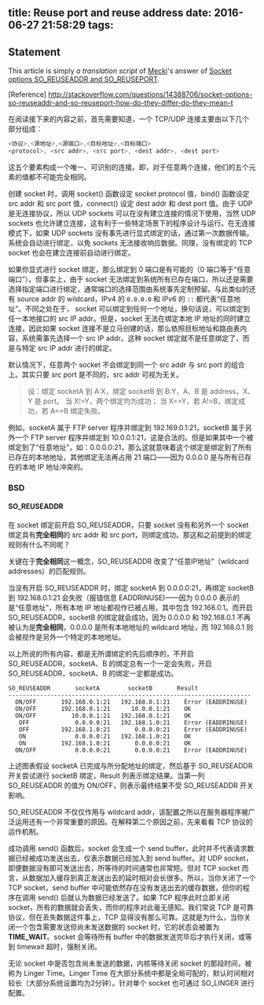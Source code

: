 title: Reuse port and reuse address
date: 2016-06-27 21:58:29
tags:
---
Statement
---

This article is simply *a translation script* of [Mecki](http://stackoverflow.com/users/15809/mecki)'s answer of [Socket options SO_REUSEADDR and SO_REUSEPORT](http://stackoverflow.com/questions/14388706/socket-options-so-reuseaddr-and-so-reuseport-how-do-they-differ-do-they-mean-t).

[Reference]
http://stackoverflow.com/questions/14388706/socket-options-so-reuseaddr-and-so-reuseport-how-do-they-differ-do-they-mean-t

在阅读接下来的内容之前，首先需要知道，一个 TCP/UDP 连接主要由以下几个部分组成：
```java
<协议>,<源地址>,<源端口>,<目标地址>,<目标端口>
<protocol>, <src addr>, <src port>, <dest addr>, <dest port>
```
这五个要素构成一个唯一、可识别的连接。即，对于任意两个连接，他们的五个元素的值都不可能完全相同。

创建 socket 时，调用 socket() 函数设定 socket protocol 值，bind() 函数设定 src addr 和 src port 值，connect() 设定 dest addr 和 dest port 值。由于 UDP 是无连接协议，所以 UDP sockets 可以在没有建立连接的情况下使用，当然 UDP sockets 也允许建立连接，这有利于一些特定场景下的程序设计与运行。在无连接模式下，如果 UDP sockets 没有事先进行显式绑定的话，通过第一次数据传输，系统会自动进行绑定，以免 sockets 无法接收响应数据。同理，没有绑定的 TCP socket 也会在建立连接前自动进行绑定。

如果你显式进行 socket 绑定，那么绑定到 0 端口是有可能的（0 端口等于“任意端口”）。但事实上，由于 socket 无法绑定到系统所有已存在端口，所以还是需要选择指定端口进行绑定，通常端口的选择范围由系统事先定制预留。与此类似的还有 source addr 的 wildcard，IPv4 的 ``0.0.0.0`` 和 IPv6 的 ``::`` 都代表“任意地址”。不同之处在于， socket 可以绑定到任何一个地址，换句话说，可以绑定到任一本地接口的 src IP addr。但是，socket 无法在绑定本地 IP 地址的同时建立连接，因此如果 socket 连接不是立马创建的话，那么依照目标地址和路由表内容，系统需事先选择一个 src IP addr。这种 socket 绑定就不是任意绑定了，而是与特定 src IP addr 进行的绑定。

默认情况下，任意两个 socket 不会绑定到同一个 src addr 与 src port 的组合上。其实只要 src port 是不同的，src addr 可视为无关。

> 设：绑定 socketA 到 A:X，绑定 socketB 到 B:Y，A、B 是 address，X、Y 是 port。
当 X!=Y，两个绑定均为成功；
当 X==Y，若 A!=B，绑定成功，若 A==B 绑定失败。

例如，socketA 属于 FTP server 程序并绑定到 192.169.0.1:21，socketB 属于另外一个 FTP server 程序并绑定到 10.0.0.1:21，这是合法的。但是如果其中一个被绑定到了“任意地址”，如：0.0.0.0:21，那么这就意味着这个绑定是绑定到了所有已存在的本地地址，其他绑定无法再占用 21 端口——因为 0.0.0.0 是与所有已存在的本地 IP 地址冲突的。

### BSD
#### SO_REUSEADDR
在 socket 绑定前开启 SO_REUSEADDR，只要 socket 没有和另外一个 socket 绑定具有**完全相同**的 src addr 和 src port，则绑定成功。那这和之前提到的绑定规则有什么不同呢？

关键在于**完全相同**这一概念，SO_REUSEADDR 改变了“任意IP地址”（wildcard addresses）的匹配规则。

当没有开启 SO_REUSEADDR 时，绑定 socketA 到 0.0.0.0:21，再绑定 socketB 到 192.168.0.1:21 会失败（报错信息 EADDRINUSE)——因为 0.0.0.0 表示的是“任意地址”，所有本地 IP 地址都视作已被占用，其中包含 192.168.0.1。而开启 SO_REUSEADDR，socketB 的绑定就会成功，因为 0.0.0.0 和 192.168.0.1 不再被认为是**完全相同**，0.0.0.0 是所有本地地址的 wildcard 地址，而 192.168.0.1 则会被视作是另外一个特定的本地地址。

以上所说的所有内容，都是无所谓绑定的先后顺序的，不开启 SO_REUSEADDR，socketA、B 的绑定总有一个一定会失败，开启 SO_REUSEADDR，socketA、B 的绑定一定都是成功。

```
SO_REUSEADDR       socketA        socketB       Result
---------------------------------------------------------------------
  ON/OFF       192.168.0.1:21   192.168.0.1:21    Error (EADDRINUSE)
  ON/OFF       192.168.0.1:21      10.0.0.1:21    OK
  ON/OFF          10.0.0.1:21   192.168.0.1:21    OK
   OFF             0.0.0.0:21   192.168.1.0:21    Error (EADDRINUSE)
   OFF         192.168.1.0:21       0.0.0.0:21    Error (EADDRINUSE)
   ON              0.0.0.0:21   192.168.1.0:21    OK
   ON          192.168.1.0:21       0.0.0.0:21    OK
  ON/OFF           0.0.0.0:21       0.0.0.0:21    Error (EADDRINUSE)
```

上述图表假设 socketA 已完成与所分配地址的绑定，然后基于 SO_REUSEADDR 开关尝试进行 socketB 绑定，Result 列表示绑定结果。当第一列 SO_REUSEADDR 的值为 ON/OFF，则表示最终结果不受 SO_REUSEADDR 开关影响。


SO_REUSEADDR 不仅仅作用与 wildcard addr，该配置之所以在服务器程序被广泛运用还有一个非常重要的原因。在解释第二个原因之前，先来看看 TCP 协议的运作机制。

成功调用 send() 函数后，socket 会生成一个 send buffer，此时并不代表请求数据已经被成功发送出去，仅表示数据已经加入到 send buffer。对 UDP socket，即便数据没有即可发送出去，所等待的时间通常也非常短。但对 TCP socket 而言，从数据加入缓存到真正发送出去的延时相对会长很多。所以，当你关闭了一个 TCP socket，send buffer 中可能依然存在没有发送出去的缓存数据，但你的程序在调用 send() 后就认为数据已经发送了。如果 TCP 程序此时立即关闭 socket，所有的数据就会丢失，而你的程序对此毫无感知。我们常说 TCP 是可靠协议，但在丢失数据这件事上，TCP 显得没有那么可靠。这就是为什么，当你关闭一个包含需要发送但尚未发送数据的 socket 时，它的状态会被置为 **TIME_WAIT**。socket 会等待所有 buffer 中的数据发送完毕后才执行关闭，或等到 timewait 超时，强制关闭。

无论 socket 中是否包含尚未发送的数据，内核等待关闭 socket 的那段时间，被称为 Linger Time。Linger Time 在大部分系统中都是全局可配的，默认时间相对较长（大部分系统设置均为2分钟）。针对单个 socket 也可通过 SO_LINGER 进行配置。